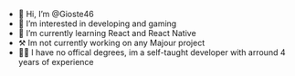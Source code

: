 - 👋 Hi, I’m @Gioste46
- 👀 I’m interested in developing and gaming
- 🌱 I’m currently learning React and React Native
- ⚒ Im not currently working on any Majour project
- 👨‍🎓 I have no offical degrees, im a self-taught developer with arround 4 years of experience
